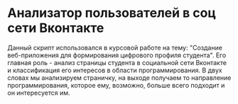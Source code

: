 # Анализатор пользователей в соц сети Вконтакте
Данный скрипт использовался в курсовой работе на тему: "Создание веб-приложения для формирования цифрового профиля студента".
Его главная роль - анализ страницы студента в социальной сети Вконтакте и классификация его интересов в области программирования.
В двух словах мы анализируем страничку, на выходе получаем то направление программирования, которое ему, возможно, больше всего подходит и он интересуется им.
